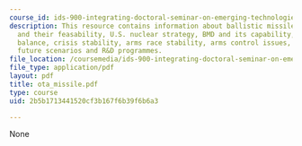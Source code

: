 ```yaml
---
course_id: ids-900-integrating-doctoral-seminar-on-emerging-technologies-fall-2005
description: This resource contains information about ballistic missile defense technologies
  and their feasability, U.S. nuclear strategy, BMD and its capability, strategic
  balance, crisis stability, arms race stability, arms control issues, alternative
  future scenarios and R&D programmes.
file_location: /coursemedia/ids-900-integrating-doctoral-seminar-on-emerging-technologies-fall-2005/2b5b1713441520cf3b167f6b39f6b6a3_ota_missile.pdf
file_type: application/pdf
layout: pdf
title: ota_missile.pdf
type: course
uid: 2b5b1713441520cf3b167f6b39f6b6a3

---
```

None